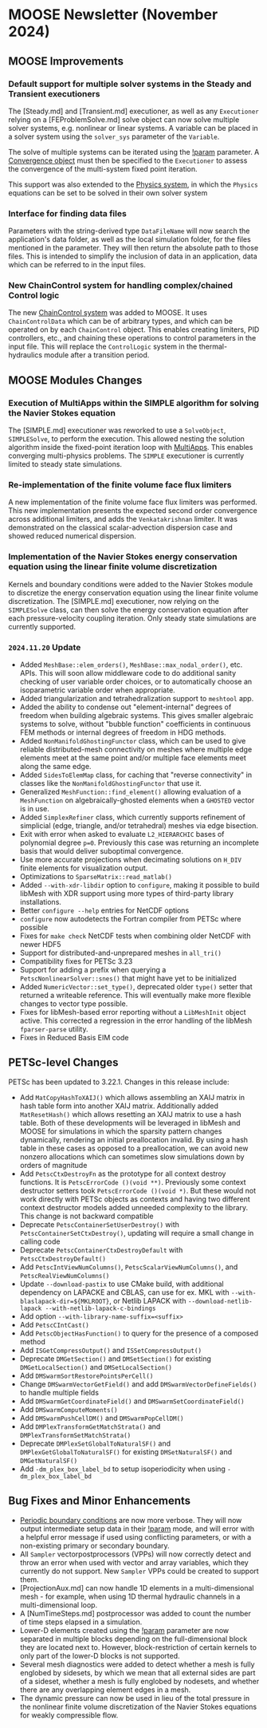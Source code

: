 # MOOSE Newsletter (November 2024)

## MOOSE Improvements

### Default support for multiple solver systems in the Steady and Transient executioners

The [Steady.md] and [Transient.md] executioner, as well as any `Executioner` relying on a [FEProblemSolve.md] solve object
can now solve multiple solver systems, e.g. nonlinear or linear systems. A variable can be placed in a solver system
using the `solver_sys` parameter of the `Variable`.

The solve of multiple systems can be iterated using the [!param](/Executioner/Transient/multi_system_fixed_point) parameter.
A [Convergence object](syntax/Convergence/index.md) must then be specified to the `Executioner` to assess the convergence
of the multi-system fixed point iteration.

This support was also extended to the [Physics system](syntax/Physics/index.md), in which the `Physics` equations can be
set to be solved in their own solver system

### Interface for finding data files

Parameters with the string-derived type `DataFileName` will now search the application's data folder, as well as the
local simulation folder, for the files mentioned in the parameter. They will then return the absolute path to those files.
This is intended to simplify the inclusion of data in an application, data which can be referred to in the input files.

### New ChainControl system for handling complex/chained Control logic

The new [ChainControl system](syntax/ChainControls/index.md) was added to MOOSE. It uses `ChainControlData` which can be of arbitrary
types, and which can be operated on by each `ChainControl` object. This enables creating limiters, PID controllers, etc.,
and chaining these operations to control parameters in the input file.
This will replace the `ControlLogic` system in the thermal-hydraulics module after a transition period.

## MOOSE Modules Changes

### Execution of MultiApps within the SIMPLE algorithm for solving the Navier Stokes equation

The [SIMPLE.md] executioner was reworked to use a `SolveObject`, `SIMPLESolve`, to perform the execution.
This allowed nesting the solution algorithm inside the fixed-point iteration loop with [MultiApps](syntax/MultiApps/index.md).
This enables converging multi-physics problems. The `SIMPLE` executioner is currently limited to
steady state simulations.

### Re-implementation of the finite volume face flux limiters

A new implementation of the finite volume face flux limiters was performed. This new implementation presents the
expected second order convergence across additional limiters, and adds the `Venkatakrishnan` limiter.
It was demonstrated on the classical scalar-advection dispersion case and showed reduced numerical dispersion.

### Implementation of the Navier Stokes energy conservation equation using the  linear finite volume discretization

Kernels and boundary conditions were added to the Navier Stokes module to discretize the energy conservation
equation using the linear finite volume discretization. The [SIMPLE.md] executioner, now relying on the `SIMPLESolve` class,
can then solve the energy conservation equation after each pressure-velocity coupling iteration.
Only steady state simulations are currently supported.

### `2024.11.20` Update

- Added `MeshBase::elem_orders()`, `MeshBase::max_nodal_order()`, etc.
  APIs.  This will soon allow middleware code to do additional sanity
  checking of user variable order choices, or to automatically choose
  an isoparametric variable order when appropriate.
- Added triangularization and tetrahedralization support to `meshtool`
  app.
- Added the ability to condense out "element-internal" degrees of
  freedom when building algebraic systems.  This gives smaller
  algebraic systems to solve, without "bubble function" coefficients
  in continuous FEM methods or internal degrees of freedom in HDG
  methods.
- Added `NonManifoldGhostingFunctor` class, which can be used to give
  reliable distributed-mesh connectivity on meshes where multiple edge
  elements meet at the same point and/or multiple face elements meet
  along the same edge.
- Added `SidesToElemMap` class, for caching that "reverse connectivity"
  in classes like the `NonManifoldGhostingFunctor` that use it.
- Generalized `MeshFunction::find_element()` allowing evaluation of a
  `MeshFunction` on algebraically-ghosted elements when a `GHOSTED`
  vector is in use.
- Added `SimplexRefiner` class, which currently supports refinement of
  simplicial (edge, triangle, and/or tetrahedral) meshes via edge
  bisection.
- Exit with error when asked to evaluate `L2_HIERARCHIC` bases of
  polynomial degree `p=0`.  Previously this case was returning an
  incomplete basis that would deliver suboptimal convergence.
- Use more accurate projections when decimating solutions on `H_DIV`
  finite elements for visualization output.
- Optimizations to `SparseMatrix::read_matlab()`
- Added `--with-xdr-libdir` option to `configure`, making it possible
  to build libMesh with XDR support using more types of third-party
  library installations.
- Better `configure --help` entries for NetCDF options
- `configure` now autodetects the Fortran compiler from PETSc where
  possible
- Fixes for `make check` NetCDF tests when combining older NetCDF with
  newer HDF5
- Support for distributed-and-unprepared meshes in `all_tri()`
- Compatibility fixes for PETSc 3.23
- Support for adding a prefix when querying a
  `PetscNonlinearSolver::snes()` that might have yet to be initialized
- Added `NumericVector::set_type()`, deprecated older `type()` setter
  that returned a writeable reference.  This will eventually make more
  flexible changes to vector type possible.
- Fixes for libMesh-based error reporting without a `LibMeshInit`
  object active.  This corrected a regression in the error handling of
  the libMesh `fparser-parse` utility.
- Fixes in Reduced Basis EIM code

## PETSc-level Changes

PETSc has been updated to 3.22.1. Changes in this release include:

- Add `MatCopyHashToXAIJ()` which allows assembling an XAIJ matrix in hash table
  form into another XAIJ matrix. Additionally added `MatResetHash()` which
  allows resetting an XAIJ matrix to use a hash table. Both of these
  developments will be leveraged in libMesh and MOOSE for simulations in which
  the sparsity pattern changes dynamically, rendering an initial preallocation
  invalid. By using a hash table in these cases as opposed to a preallocation,
  we can avoid new nonzero allocations which can sometimes slow simulations down by orders
  of magnitude
- Add `PetscCtxDestroyFn` as the prototype for all context destroy functions. It is `PetscErrorCode
  ()(void **)`. Previously some context destructor setters took `PetscErrorCode ()(void *)`. But
  these would not work directly with PETSc objects as contexts and having two different context
  destructor models added unneeded complexity to the library. This change is not backward compatible
- Deprecate `PetscContainerSetUserDestroy()` with `PetscContainerSetCtxDestroy()`, updating will
  require a small change in calling code
- Deprecate `PetscContainerCtxDestroyDefault` with `PetscCtxDestroyDefault()`
- Add `PetscIntViewNumColumns()`, `PetscScalarViewNumColumns()`, and `PetscRealViewNumColumns()`
- Update `--download-pastix` to use CMake build, with additional dependency on LAPACKE and CBLAS,
  can use for ex. MKL with `--with-blaslapack-dir=${MKLROOT}`, or Netlib LAPACK with
  `--download-netlib-lapack --with-netlib-lapack-c-bindings`
- Add option `--with-library-name-suffix=<suffix>`
- Add `PetscCIntCast()`
- Add `PetscObjectHasFunction()` to query for the presence of a composed method
- Add `ISGetCompressOutput()` and `ISSetCompressOutput()`
- Deprecate `DMGetSection()` and `DMSetSection()` for existing `DMGetLocalSection()` and
  `DMSetLocalSection()`
- Add `DMSwarmSortRestorePointsPerCell()`
- Change `DMSwarmVectorGetField()` and add `DMSwarmVectorDefineFields()` to handle multiple fields
- Add `DMSwarmGetCoordinateField()` and `DMSwarmSetCoordinateField()`
- Add `DMSwarmComputeMoments()`
- Add `DMSwarmPushCellDM()` and `DMSwarmPopCellDM()`
- Add `DMPlexTransformGetMatchStrata()` and `DMPlexTransformSetMatchStrata()`
- Deprecate `DMPlexSetGlobalToNaturalSF()` and `DMPlexGetGlobalToNaturalSF()` for existing
  `DMSetNaturalSF()` and `DMGetNaturalSF()`
- Add `-dm_plex_box_label_bd` to setup isoperiodicity when using `-dm_plex_box_label_bd`


## Bug Fixes and Minor Enhancements

- [Periodic boundary conditions](syntax/BCs/Periodic/index.md) are now more
  verbose. They will now output intermediate setup data in their [!param](/BCs/Periodic/AddPeriodicBCAction/auto_direction)
  mode, and will error with a helpful error message if used using conflicting parameters, or with a
  non-existing primary or secondary boundary.
- All `Sampler` vectorpostprocessors (VPPs) will now correctly detect and throw an error when used with
  vector and array variables, which they currently do not support. New `Sampler` VPPs could be created
  to support them.
- [ProjectionAux.md] can now handle 1D elements in a multi-dimensional mesh - for example, when
  using 1D thermal hydraulic channels in a multi-dimensional loop.
- A [NumTimeSteps.md] postprocessor was added to count the number of time steps elapsed in a simulation.
- Lower-D elements created using the [!param](/Mesh/FileMesh/build_all_side_lowerd_mesh) parameter are now
  separated in multiple blocks depending on the full-dimensional block they are located next to. However,
  block-restriction of certain kernels to only part of the lower-D blocks is not supported.
- Several mesh diagnostics were added to detect whether a mesh is fully englobed by sidesets, by which
  we mean that all external sides are part of a sideset, whether a mesh is fully englobed by nodesets,
  and whether there are any overlapping element edges in a mesh.
- The dynamic pressure can now be used in lieu of the total pressure in the nonlinear finite volume
  discretization of the Navier Stokes equations for weakly compressible flow.
